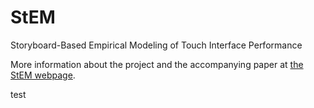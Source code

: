 # StEM
Storyboard-Based Empirical Modeling of Touch Interface Performance

More information about the project and the accompanying paper at [the StEM webpage](http://ns.inria.fr/mjolnir/StEM).

test